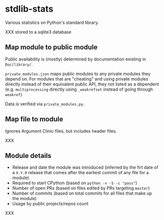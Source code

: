 # stdlib-stats

Various statistics on Python's standard library.

XXX stored to a sqlite3 database

## Map module to public module
Public availability is (mostly) determined by documentation existing in
`Doc/library/`.

`private_modules.json` maps public modules to any private modules they depend
on. For modules that are "cheating" and using private modules directly instead
of their equivalent public API, they not listed as a dependent
(e.g. `multiprocessing` directly using `_weakrefset` instead of going through
`weakref`).

Data is verified via `private_modules.py`.

## Map file to module
Ignores Argument Clinic files, but includes header files.

XXX

## Module details

- Release and date the module was introduced (inferred by the firt date of a
  `X.Y.0` release that comes after the earliest commit of any file for a module)
- Required to start CPython (based on `python -v -S -c "pass"`)
- Number of open PRs (based on files edited by PRs targeting `master`)
- Number of commits (based on total commits for all files that make up the module)
- Usage by public projects/repos count

XXX
